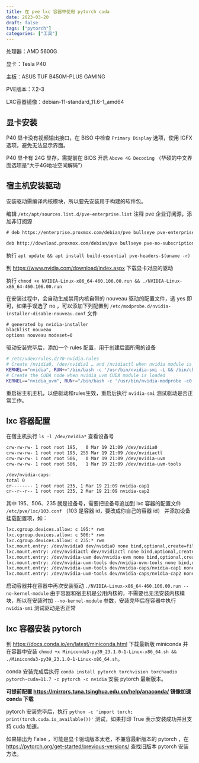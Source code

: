 ```yaml
---
title: 在 pve lxc 容器中使用 pytorch cuda
date: 2023-03-20
draft: false
tags: ["pytorch"]
categories: ["工具"]
---
```


处理器：AMD 5600G

显卡：Tesla P40

主板：ASUS TUF B450M-PLUS GAMING

PVE版本：7.2-3

LXC容器镜像：debian-11-standard_11.6-1_amd64

## 显卡安装

P40 显卡没有视频输出接口，在 BISO 中检查 `Primary Display` 选项，使用 IGFX 选项，避免无法显示界面。

<!--more-->

P40 显卡有 24G 显存，需提前在 BIOS 开启 `Above 4G Decoding` （华硕的中文界面选项是“大于4G地址空间解码”）

## 宿主机安装驱动

安装驱动需编译内核模块，所以要先安装用于构建的软件包。

编辑 `/etc/apt/sources.list.d/pve-enterprise.list` 注释 pve 企业订阅源，添加非订阅源

``` txt
# deb https://enterprise.proxmox.com/debian/pve bullseye pve-enterprise

deb http://download.proxmox.com/debian/pve bullseye pve-no-subscription
```

执行 `apt update && apt install build-essential pve-headers-$(uname -r)`

到 <https://www.nvidia.com/download/index.aspx> 下载显卡对应的驱动

执行 `chmod +x NVIDIA-Linux-x86_64-460.106.00.run && ./NVIDIA-Linux-x86_64-460.106.00.run`

在安装过程中，会自动生成禁用内核自带的 nouveau 驱动的配置文件，选 yes 即可，如果手误选了 no ，可以添加下列配置到 `/etc/modprobe.d/nvidia-installer-disable-nouveau.conf` 文件

```txt
# generated by nvidia-installer
blacklist nouveau
options nouveau modeset=0
```

驱动安装完毕后，添加一个 rules 配置，用于创建后面所需的设备

```bash
# /etc/udev/rules.d/70-nvidia.rules
# Create /nvidia0, /dev/nvidia1 … and /nvidiactl when nvidia module is loaded
KERNEL=="nvidia", RUN+="/bin/bash -c '/usr/bin/nvidia-smi -L && /bin/chmod 666 /dev/nvidia*'"
# Create the CUDA node when nvidia_uvm CUDA module is loaded
KERNEL=="nvidia_uvm", RUN+="/bin/bash -c '/usr/bin/nvidia-modprobe -c0 -u && /bin/chmod 0666 /dev/nvidia-uvm*'"
```

重启宿主机主机，以便驱动和rules生效，重启后执行 `nvidia-smi` 测试驱动是否正常工作。

## lxc 容器配置

在宿主机执行 `ls -l /dev/nvidia*` 查看设备号

```txt
crw-rw-rw- 1 root root 195,   0 Mar 19 21:09 /dev/nvidia0
crw-rw-rw- 1 root root 195, 255 Mar 19 21:09 /dev/nvidiactl
crw-rw-rw- 1 root root 506,   0 Mar 19 21:09 /dev/nvidia-uvm
crw-rw-rw- 1 root root 506,   1 Mar 19 21:09 /dev/nvidia-uvm-tools

/dev/nvidia-caps:
total 0
cr-------- 1 root root 235, 1 Mar 19 21:09 nvidia-cap1
cr--r--r-- 1 root root 235, 2 Mar 19 21:09 nvidia-cap2
```

其中 195、506、235 就是设备号，需要把设备号追加到 lxc 容器的配置文件 `/etc/pve/lxc/103.conf` （103 是容器 id，要改成你自己的容器 id） 并添加设备挂载配置项，如：

```txt
lxc.cgroup.devices.allow: c 195:* rwm
lxc.cgroup.devices.allow: c 506:* rwm
lxc.cgroup.devices.allow: c 235:* rwm
lxc.mount.entry: /dev/nvidia0 dev/nvidia0 none bind,optional,create=file
lxc.mount.entry: /dev/nvidiactl dev/nvidiactl none bind,optional,create=file
lxc.mount.entry: /dev/nvidia-uvm dev/nvidia-uvm none bind,optional,create=file
lxc.mount.entry: /dev/nvidia-uvm-tools dev/nvidia-uvm-tools none bind,optional,create=file
lxc.mount.entry: /dev/nvidia-uvm-tools dev/nvidia-caps/nvidia-cap1 none bind,optional,create=file
lxc.mount.entry: /dev/nvidia-uvm-tools dev/nvidia-caps/nvidia-cap2 none bind,optional,create=file
```

启动容器并在容器中再次安装驱动 `./NVIDIA-Linux-x86_64-460.106.00.run --no-kernel-module` 由于容器和宿主机是公用内核的，不需要也无法安装内核模块，所以在安装时加 `--no-kernel-module` 参数，安装完毕后在容器中执行 `nvidia-smi` 测试驱动是否正常

## lxc 容器安装 pytorch

到 <https://docs.conda.io/en/latest/miniconda.html> 下载最新版 miniconda 并在容器中安装 `chmod +x Miniconda3-py39_23.1.0-1-Linux-x86_64.sh && ./Miniconda3-py39_23.1.0-1-Linux-x86_64.sh`。

conda 安装完成后执行 `conda install pytorch torchvision torchaudio pytorch-cuda=11.7 -c pytorch -c nvidia` 安装 pytorch 最新版本。

**可提前配置 <https://mirrors.tuna.tsinghua.edu.cn/help/anaconda/> 镜像加速 conda 下载**

pytorch 安装完毕后，执行 `python -c 'import torch; print(torch.cuda.is_available())'` 测试，如果打印 True 表示安装成功并且支持 cuda 加速。

如果输出为 False ，可能是显卡驱动版本太老，不兼容最新版本的 pytorch ，在 <https://pytorch.org/get-started/previous-versions/> 查找旧版本 pytorch 安装方法。

